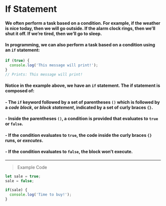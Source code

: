 # If Statement

#### We often perform a task based on a condition. For example, if the weather is nice today, then we will go outside. If the alarm clock rings, then we’ll shut it off. If we’re tired, then we’ll go to sleep.

#### In programming, we can also perform a task based on a condition using an `if` statement:
```js
if (true) {
  console.log('This message will print!'); 
}
// Prints: This message will print!
```
#### Notice in the example above, we have an `if` statement. The if statement is composed of:

#### - The `if` keyword followed by a set of parentheses `()` which is followed by a *code block*, or *block statement*, indicated by a set of curly braces `{}`.
#### - Inside the parentheses `()`, a condition is provided that evaluates to `true` or `false`.
#### - If the condition evaluates to `true`, the code inside the curly braces `{}` runs, or *executes*.
#### - If the condition evaluates to `false`, the block won’t execute.
---
> Example Code
```js
let sale = true;
sale = false;

if(sale) {
  console.log('Time to buy!');
}
```